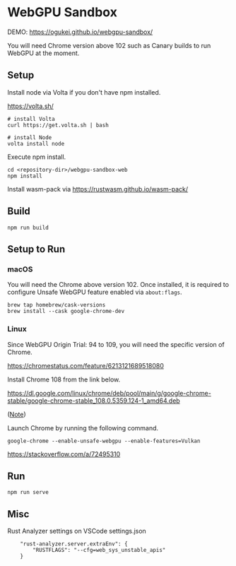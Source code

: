 # WebGPU Sandbox

DEMO: https://ogukei.github.io/webgpu-sandbox/

You will need Chrome version above 102 such as Canary builds to run WebGPU at the moment.

## Setup

Install node via Volta if you don't have npm installed.

https://volta.sh/

```
# install Volta
curl https://get.volta.sh | bash

# install Node
volta install node
```

Execute npm install.
```
cd <repository-dir>/webgpu-sandbox-web
npm install
```

Install wasm-pack via https://rustwasm.github.io/wasm-pack/

## Build

```
npm run build
```

## Setup to Run

### macOS

You will need the Chrome above version 102. Once installed, it is required to configure Unsafe WebGPU feature enabled via `about:flags`.

```
brew tap homebrew/cask-versions
brew install --cask google-chrome-dev
```

### Linux
Since WebGPU Origin Trial: 94 to 109, you will need the specific version of Chrome.

https://chromestatus.com/feature/6213121689518080

Install Chrome 108 from the link below.

https://dl.google.com/linux/chrome/deb/pool/main/g/google-chrome-stable/google-chrome-stable_108.0.5359.124-1_amd64.deb

([Note](https://stackoverflow.com/a/59469945))

Launch Chrome by running the following command.
```
google-chrome --enable-unsafe-webgpu --enable-features=Vulkan
```
https://stackoverflow.com/a/72495310

## Run
```
npm run serve
```

## Misc
Rust Analyzer settings on VSCode settings.json
```
    "rust-analyzer.server.extraEnv": {
        "RUSTFLAGS": "--cfg=web_sys_unstable_apis"
    }
```
